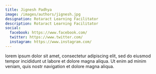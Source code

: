 ```yaml
---
title: Jignesh Padhya
image: /images/authors/jignesh.jpg
designation: Rotaract Learning Facilitator
description: Rotaract Learning Facilitator
social:
  facebook: https://www.facebook.com/
  twitter: https://www.twitter.com/
  instagram: https://www.instagram.com/
---
```


lorem ipsum dolor sit amet, consectetur adipiscing elit, sed do eiusmod tempor incididunt ut labore et dolore magna aliqua. Ut enim ad minim veniam, quis nostr navigation et dolore magna aliqua.
